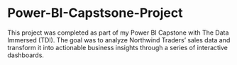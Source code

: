 # Power-BI-Capstsone-Project
This project was completed as part of my Power BI Capstone with The Data Immersed (TDI). The goal was to analyze Northwind Traders’ sales data and transform it into actionable business insights through a series of interactive dashboards.

